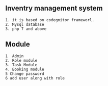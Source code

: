 ## Inventry management system
    1. it is based on codegnitor frameworl.
    2. Mysql database
    3. php 7 and above

## Module
    1  Admin
    2. Role module
    3. Task Module
    4. Booking module
    5 Change password 
    6 add user along with role
